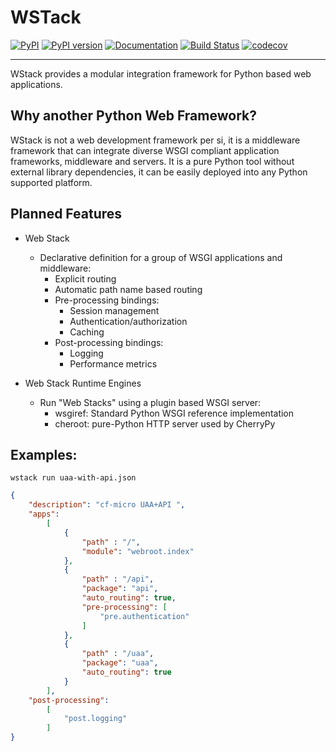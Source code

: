 WSTack
======

[![PyPI](https://img.shields.io/pypi/v/wstack.svg)](https://pypi.python.org/pypi/wstack)
[![PyPI version](https://img.shields.io/pypi/pyversions/wstack.svg)](https://pypi.python.org/pypi/wstack)
[![Documentation](https://img.shields.io/badge/docs-latest-brightgreen.svg)](https://miyakogi.github.io/wstack)
[![Build Status](https://travis-ci.org/miyakogi/wstack.svg?branch=master)](https://travis-ci.org/miyakogi/m2r)
[![codecov](https://codecov.io/gh/miyakogi/wstack/branch/master/graph/badge.svg)](https://codecov.io/gh/miyakogi/m2r)

--------------------------------------------------------------------------------

WStack provides a modular integration framework for Python based web applications.

## Why another Python Web Framework?

WStack is not a web development framework per si, it is a middleware framework that can integrate diverse WSGI compliant application frameworks, middleware and servers. It is a pure Python tool without external library dependencies, it can be easily deployed into any Python supported platform.

## Planned Features

- Web Stack
    - Declarative definition for a group of WSGI applications and middleware:
        - Explicit routing
        - Automatic path name based routing
        - Pre-processing bindings:
            - Session management
            - Authentication/authorization
            - Caching
        - Post-processing bindings:
            - Logging
            - Performance metrics

- Web Stack Runtime Engines
    - Run "Web Stacks" using a plugin based WSGI server:
        - wsgiref: Standard Python WSGI reference implementation
        - cheroot: pure-Python HTTP server used by CherryPy

## Examples:
`wstack run uaa-with-api.json`
```json
{
    "description": "cf-micro UAA+API ",
    "apps":
        [
            {
                "path" : "/",
                "module": "webroot.index"
            },
            {
                "path" : "/api",
                "package": "api",
                "auto_routing": true,
                "pre-processing": [
                    "pre.authentication"
                ]
            },
            {
                "path" : "/uaa",
                "package": "uaa",
                "auto_routing": true
            }
        ],
    "post-processing":
        [
            "post.logging"
        ]
}
```
